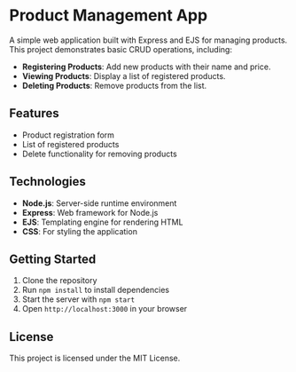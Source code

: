 # Product Management App

A simple web application built with Express and EJS for managing products. This project demonstrates basic CRUD operations, including:

- **Registering Products**: Add new products with their name and price.
- **Viewing Products**: Display a list of registered products.
- **Deleting Products**: Remove products from the list.

## Features

- Product registration form
- List of registered products
- Delete functionality for removing products

## Technologies

- **Node.js**: Server-side runtime environment
- **Express**: Web framework for Node.js
- **EJS**: Templating engine for rendering HTML
- **CSS**: For styling the application

## Getting Started

1. Clone the repository
2. Run `npm install` to install dependencies
3. Start the server with `npm start`
4. Open `http://localhost:3000` in your browser

## License

This project is licensed under the MIT License.
